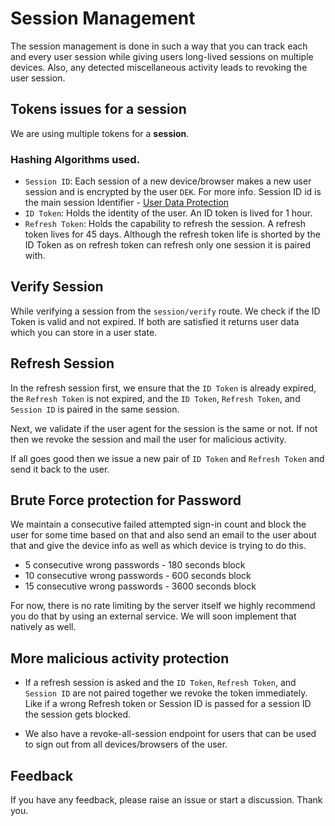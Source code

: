 
# Session Management

The session management is done in such a way that you can track each and every user session while giving users long-lived sessions on multiple devices. Also, any detected miscellaneous activity leads to revoking the user session. 


## Tokens issues for a session

We are using multiple tokens for a **session**.

### Hashing Algorithms used.
- `Session ID`: Each session of a new device/browser makes a new user session and is encrypted by the user `DEK`. For more info. Session ID id is the main session Identifier - [User Data Protection](https://github.com/Rajdip019/in-house-auth/blob/main/docs/backend/user-data-protection.md)
- `ID Token`: Holds the identity of the user. An ID token is lived for 1 hour.
- `Refresh Token`: Holds the capability to refresh the session. A refresh token lives for 45 days. Although the refresh token life is shorted by the ID Token as on refresh token can refresh only one session it is paired with.


## Verify Session

While verifying a session from the `session/verify` route. We check if the ID Token is valid and not expired. If both are satisfied it returns user data which you can store in a user state. 

## Refresh Session

In the refresh session first, we ensure that the `ID Token` is already expired, the `Refresh Token` is not expired, and the `ID Token`, `Refresh Token`, and `Session ID` is paired in the same session.

Next, we validate if the user agent for the session is the same or not. If not then we revoke the session and mail the user for malicious activity.

If all goes good then we issue a new pair of `ID Token` and `Refresh Token` and send it back to the user.


## Brute Force protection for Password

We maintain a consecutive failed attempted sign-in count and block the user for some time based on that and also send an email to the user about that and give the device info as well as which device is trying to do this.

- 5 consecutive wrong passwords - 180 seconds block
- 10 consecutive wrong passwords - 600 seconds block
- 15 consecutive wrong passwords - 3600 seconds block

For now, there is no rate limiting by the server itself we highly recommend you do that by using an external service. We will soon implement that natively as well. 

## More malicious activity protection
- If a refresh session is asked and the `ID Token`, `Refresh Token`, and `Session ID` are not paired together we revoke the token immediately. Like if a wrong Refresh token or Session ID is passed for a session ID the session gets blocked.

- We also have a revoke-all-session endpoint for users that can be used to sign out from all devices/browsers of the user.

## Feedback

If you have any feedback, please raise an issue or start a discussion. Thank you.

